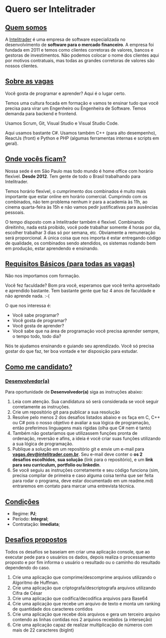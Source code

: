 # Quero ser Intelitrader

## [Quem somos](id:OqEhAIntelitrader)
A [Intelitrader](http://www.intelitrader.com.br) é uma empresa de software especializada no desenvolvimento de **software para o mercado financeiro**. A empresa foi fundada em 2011 e temos como clientes corretoras de valores, bancos e gestoras de investimentos. Não podemos colocar o nome dos clientes aqui por motivos contratuais, mas todas as grandes corretoras de valores são nossos clientes.

## [Sobre as vagas](id:SobreAsVagas)
Você gosta de programar e aprender? Aqui é o lugar certo. 

Temos uma cultura focada em formação e vamos te ensinar tudo que você precisa para virar um Engenheiro ou Engenheira de Software. Temos demanda para backend e frontend.

Usamos Scrum, Git, Visual Studio e Visual Studio Code.

Aqui usamos bastante C#. Usamos também C++ (para alto desempenho), ReactJs (front) e Python e PHP (algumas ferramentas internas e scripts em geral).

## [Onde vocês ficam?](id:Localizacao)
Nossa sede é em São Paulo mas todo mundo é home office com horário flexível. **Desde 2012**. Tem gente de todo o Brasil trabalhando para Intelitrader.

Temos horário flexível, o cumprimento dos combinados é muito mais importante que estar online em horário comercial. Cumprindo com os combinados, não tem problema nenhum ir para a academia às 11h, ao cinema quarta-feira às 15h e não vamos pedir justificativas para ausências pessoais.

O tempo disposto com a Intelitrader também é flexível. Combinando direitinho, nada está proibido, você pode trabalhar somente 4 horas por dia, escolher trabalhar 3 dias só por semana, etc. Obviamente a remuneração será proporcional. A única coisa que nos importa é estar entregando código de qualidade, os combinados sendo atendidos, os sistemas rodando bem em produção, estar aprendendo e ensinando.

## [Requisitos Básicos (para todas as vagas)](id:RequisitosBasicos)

Não nos importamos com formação. 

Você fez faculdade? Bom pra você, esperamos que você tenha aproveitado e aprendido bastante. Tem bastante gente que faz 4 anos de faculdade e não aprende nada. :-(

O que nos interessa é:

* Você sabe programar?
* Você gosta de programar?
* Você gosta de aprender?
* Você sabe que na área de programação você precisa aprender sempre, o tempo todo, todo dia?

Nós te ajudamos ensinando e guiando seu aprendizado. Você só precisa gostar do que faz, ter boa vontade e ter disposição para estudar.

## [Como me candidato?](id:ComoMeCandidato)

### [Desenvolvedor(a)](id:CandidaturaDev)

Para oportunidade de **Desenvolvedor(a)** siga as instruções abaixo:

1. Leia com atenção. Sua candidatura só será considerada se você seguir corretamente as instruções.
2. Crie um repositório git para publicar a sua resolução
3. Resolve pelo menos 2 dos desafios listados abaixo e os faça em C, C++ ou C# pois o nosso objetivo é avaliar a sua lógica de programação, então preferimos linguagens mais rígidas (olha que C# nem é tanto) 
4. Também não gostaríamos que utilizassem funções pronta de ordenação, reversão e afins, a ideia é você criar suas funções utilizando a sua lógica de programação.
5. Publique a solução em um repositório git e envie um e-mail para **vagas.dev@intelitrader.com.br**. Seu e-mail deve conter o **os 2 desafios escolhidos**, **sua solução** (link para o repositório), e um **link para seu curriculum, portfolio ou linkedin**.
6. Se você seguiu as instruções corretamente e seu código funciona (sim, precisa compilar de primeira e caso alguma coisa tenha que ser feita para rodar o programa, deve estar documentado em um readme.md) entraremos em contato para marcar uma entrevista técnica.

## [Condições](id:CondicoesEDiferenciais)

* Regime: **PJ**;
* Período: **Integral**;
* Contratação: **Imediata**;

## [Desafios propostos](id:DesafiosPropostos)
Todos os desafios se baseiam em criar uma aplicação console, que ao executar pede para o usuários os dados, depois realiza o processamento proposto e por fim informa o usuário o resultado ou o caminho do resultado dependendo do caso.

1. Crie uma aplicação que comprime/descomprime arquivos utilizando o Algoritmo de Huffman.
2. Crie uma aplicação que criptografa/descriptografa arquivos utilizando Cifra de César
3. Crie uma aplicação que codifica/decodifica arquivos para Base64
4. Crie uma aplicação que recebe um arquivo de texto e monta um ranking de quantidade dos caracteres contidos
5. Crie uma aplicação que recebe dois arquivos e gera um terceiro arquivo contendo as linhas contidas nos 2 arquivos recebidos (a interseção)
6. Crie uma aplicação capaz de realizar multiplicação de números com mais de 22 caracteres (bigInt)